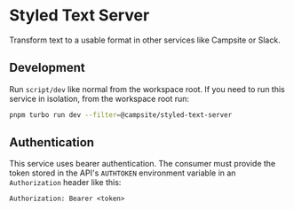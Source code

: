 # Styled Text Server

Transform text to a usable format in other services like Campsite or Slack.

## Development

Run `script/dev` like normal from the workspace root. If you need to run this service in isolation, from the workspace root run:

```sh
pnpm turbo run dev --filter=@campsite/styled-text-server
```

## Authentication

This service uses bearer authentication. The consumer must provide the token stored in the API's `AUTHTOKEN` environment variable in an `Authorization` header like this:

```
Authorization: Bearer <token>
```
